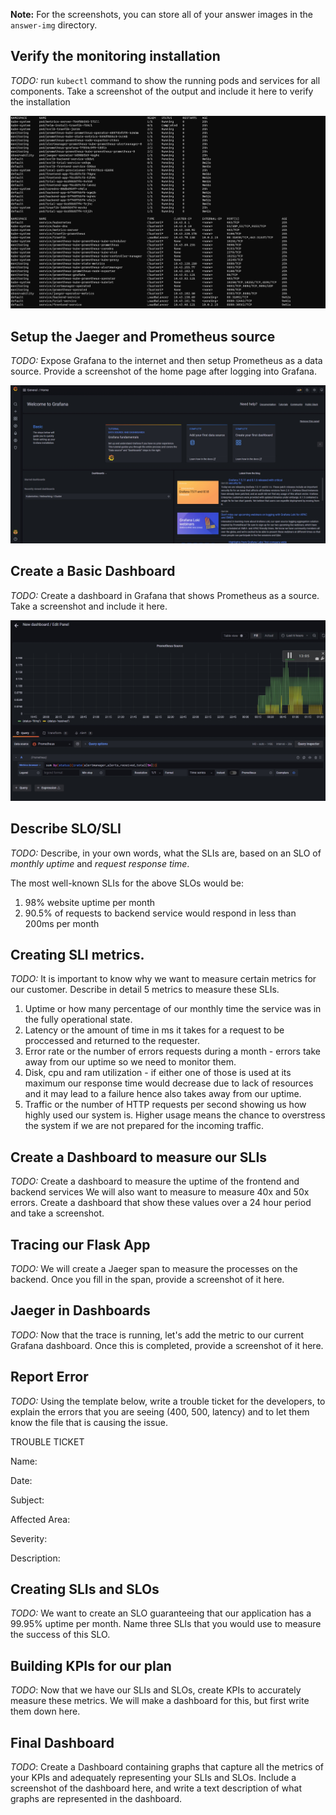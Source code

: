 **Note:** For the screenshots, you can store all of your answer images in the `answer-img` directory.

## Verify the monitoring installation

*TODO:* run `kubectl` command to show the running pods and services for all components. Take a screenshot of the output and include it here to verify the installation

![Alt text](answer-img/all-services.jpg "All Services")

## Setup the Jaeger and Prometheus source
*TODO:* Expose Grafana to the internet and then setup Prometheus as a data source. Provide a screenshot of the home page after logging into Grafana.

![Alt text](answer-img/grafana-login.jpg "Grafana Login View")

## Create a Basic Dashboard
*TODO:* Create a dashboard in Grafana that shows Prometheus as a source. Take a screenshot and include it here.

![Alt text](answer-img/prometheus-source.jpg "Prometheus Source")

## Describe SLO/SLI
*TODO:* Describe, in your own words, what the SLIs are, based on an SLO of *monthly uptime* and *request response time*.

The most well-known SLIs for the above SLOs would be:
1. 98% website uptime per month
2. 90.5% of requests to backend service would respond in less than 200ms per month

## Creating SLI metrics.
*TODO:* It is important to know why we want to measure certain metrics for our customer. Describe in detail 5 metrics to measure these SLIs. 

1. Uptime or how many percentage of our monthly time the service was in the fully operational state.
2. Latency or the amount of time in ms it takes for a request to be proccessed and returned to the requester.
3. Error rate or the number of errors requests during a month - errors take away from our uptime so we need to monitor them. 
4. Disk, cpu and ram utilization - if either one of those is used at its maximum our response time would decrease due to lack of resources and it may lead to a failure hence also takes away from our uptime.
5. Traffic or the number of HTTP requests per second showing us how highly used our system is. Higher usage means the chance to overstress the system if we are not prepared for the incoming traffic.

## Create a Dashboard to measure our SLIs
*TODO:* Create a dashboard to measure the uptime of the frontend and backend services We will also want to measure to measure 40x and 50x errors. Create a dashboard that show these values over a 24 hour period and take a screenshot.

## Tracing our Flask App
*TODO:*  We will create a Jaeger span to measure the processes on the backend. Once you fill in the span, provide a screenshot of it here.

## Jaeger in Dashboards
*TODO:* Now that the trace is running, let's add the metric to our current Grafana dashboard. Once this is completed, provide a screenshot of it here.

## Report Error
*TODO:* Using the template below, write a trouble ticket for the developers, to explain the errors that you are seeing (400, 500, latency) and to let them know the file that is causing the issue.

TROUBLE TICKET

Name:

Date:

Subject:

Affected Area:

Severity:

Description:


## Creating SLIs and SLOs
*TODO:* We want to create an SLO guaranteeing that our application has a 99.95% uptime per month. Name three SLIs that you would use to measure the success of this SLO.

## Building KPIs for our plan
*TODO*: Now that we have our SLIs and SLOs, create KPIs to accurately measure these metrics. We will make a dashboard for this, but first write them down here.

## Final Dashboard
*TODO*: Create a Dashboard containing graphs that capture all the metrics of your KPIs and adequately representing your SLIs and SLOs. Include a screenshot of the dashboard here, and write a text description of what graphs are represented in the dashboard.  
